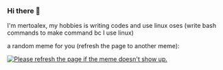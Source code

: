### Hi there 👋

I'm mertoalex, my hobbies is writing codes and use linux oses (write bash commands to make command bc I use linux)

a random meme for you (refresh the page to another meme):

[<img src='https://random-memer.herokuapp.com/' alt="Please refresh the page if the meme doesn't show up."/>](https://random-memer.herokuapp.com/)
<!--
**mertoalex/mertoalex** is a ✨ _special_ ✨ repository because its `README.md` (this file) appears on your GitHub profile.

Here are some ideas to get you started:

- 🔭 I’m currently working on ...
- 🌱 I’m currently learning ...
- 👯 I’m looking to collaborate on ...
- 🤔 I’m looking for help with ...
- 💬 Ask me about ...
- 📫 How to reach me: ...
- 😄 Pronouns: ...
- ⚡ Fun fact: ...
-->
